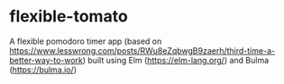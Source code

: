 # flexible-tomato

A flexible pomodoro timer app (based on
https://www.lesswrong.com/posts/RWu8eZqbwgB9zaerh/third-time-a-better-way-to-work)
built using Elm (https://elm-lang.org/) and Bulma (https://bulma.io/)
